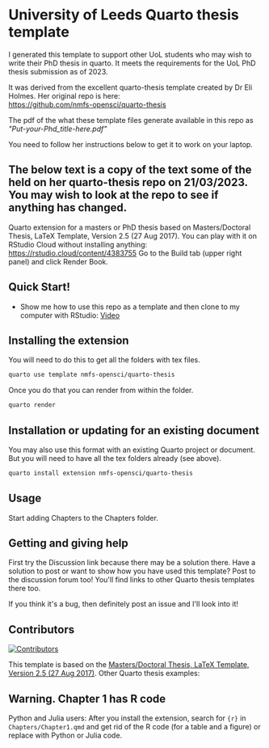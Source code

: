 # University of Leeds Quarto thesis template

I generated this template to support other UoL students who may wish to write their PhD thesis in quarto. It meets the requirements for the UoL PhD thesis submission as of 2023.    

It was derived from the excellent quarto-thesis template created by Dr Eli Holmes.  Her original repo is here:   
https://github.com/nmfs-opensci/quarto-thesis

The pdf of the what these template files generate available in this repo as *"Put-your-Phd_title-here.pdf"*  

You need to follow her instructions below to get it to work on your laptop. 


## The below text is a copy of the text some of the held on her quarto-thesis repo on 21/03/2023.  You may wish to look at the repo to see if anything has changed.  

Quarto extension for a masters or PhD thesis based on Masters/Doctoral Thesis, LaTeX Template, Version 2.5 (27 Aug 2017). You can play with it on RStudio Cloud without installing anything: https://rstudio.cloud/content/4383755  Go to the Build tab (upper right panel) and click Render Book.

## Quick Start!

* Show me how to use this repo as a template and then clone to my computer with RStudio: [Video](https://youtu.be/smzNQtogSaI)


## Installing the extension

You will need to do this to get all the folders with tex files.

```bash
quarto use template nmfs-opensci/quarto-thesis
```

Once you do that you can render from within the folder.

```bash
quarto render
```

## Installation or updating for an existing document

You may also use this format with an existing Quarto project or document. But you will need to have all the tex folders already (see above).

```bash
quarto install extension nmfs-opensci/quarto-thesis
```

## Usage

Start adding Chapters to the Chapters folder.

## Getting and giving help

First try the Discussion link because there may be a solution there. Have a solution to post or want to show how you have used this template? Post to the discussion forum too! You'll find links to other Quarto thesis templates there too.

If you think it's a bug, then definitely post an issue and I'll look into it! 

## Contributors

[![Contributors](https://contrib.rocks/image?repo=nmfs-opensci/quarto-thesis)](https://github.com/nmfs-opensci/quarto-thesis/graphs/contributors)

This template is based on the [Masters/Doctoral Thesis, LaTeX Template, Version 2.5 (27 Aug 2017)](https://www.latextemplates.com/template/masters-doctoral-thesis). Other Quarto thesis examples:

## Warning. Chapter 1 has R code

Python and Julia users: After you install the extension, search for `{r}` in `Chapters/Chapter1.qmd` and get rid of the R code (for a table and a figure) or replace with Python or Julia code.
